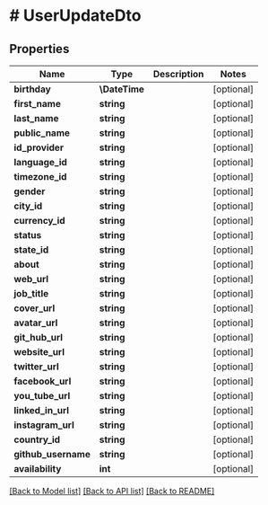 # # UserUpdateDto

## Properties

Name | Type | Description | Notes
------------ | ------------- | ------------- | -------------
**birthday** | **\DateTime** |  | [optional]
**first_name** | **string** |  | [optional]
**last_name** | **string** |  | [optional]
**public_name** | **string** |  | [optional]
**id_provider** | **string** |  | [optional]
**language_id** | **string** |  | [optional]
**timezone_id** | **string** |  | [optional]
**gender** | **string** |  | [optional]
**city_id** | **string** |  | [optional]
**currency_id** | **string** |  | [optional]
**status** | **string** |  | [optional]
**state_id** | **string** |  | [optional]
**about** | **string** |  | [optional]
**web_url** | **string** |  | [optional]
**job_title** | **string** |  | [optional]
**cover_url** | **string** |  | [optional]
**avatar_url** | **string** |  | [optional]
**git_hub_url** | **string** |  | [optional]
**website_url** | **string** |  | [optional]
**twitter_url** | **string** |  | [optional]
**facebook_url** | **string** |  | [optional]
**you_tube_url** | **string** |  | [optional]
**linked_in_url** | **string** |  | [optional]
**instagram_url** | **string** |  | [optional]
**country_id** | **string** |  | [optional]
**github_username** | **string** |  | [optional]
**availability** | **int** |  | [optional]

[[Back to Model list]](../../README.md#models) [[Back to API list]](../../README.md#endpoints) [[Back to README]](../../README.md)
